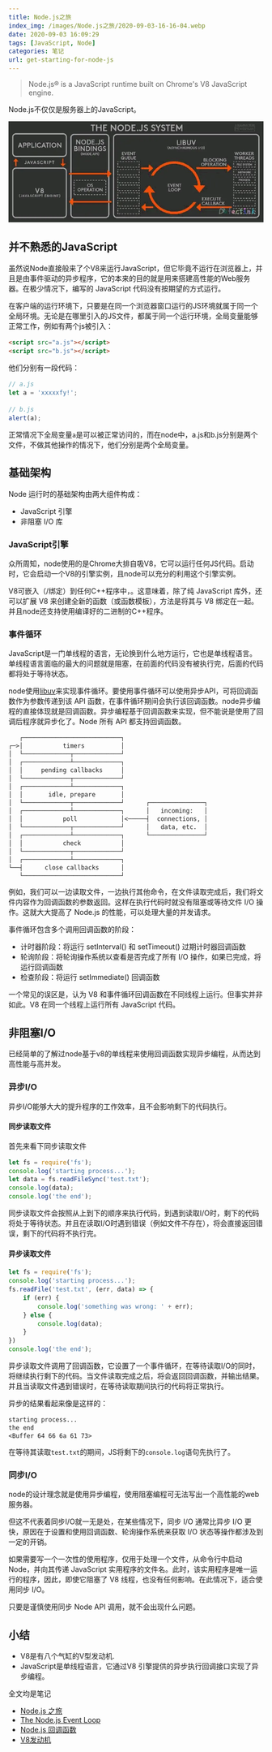 ```yaml
---
title: Node.js之旅
index_img: /images/Node.js之旅/2020-09-03-16-16-04.webp
date: 2020-09-03 16:09:29
tags: [JavaScript, Node]
categories: 笔记
url: get-starting-for-node-js
---
```


> Node.js® is a JavaScript runtime built on Chrome's V8 JavaScript engine.

Node.js不仅仅是服务器上的JavaScript。

![](../images/Node.js之旅/2020-09-03-14-54-53.webp)

## 并不熟悉的JavaScript

虽然说Node直接般来了个V8来运行JavaScript，但它毕竟不运行在浏览器上，并且是由事件驱动的异步程序，它的本来的目的就是用来搭建高性能的Web服务器。在极少情况下，编写的 JavaScript 代码没有按期望的方式运行。

在客户端的运行环境下，只要是在同一个浏览器窗口运行的JS环境就属于同一个全局环境。无论是在哪里引入的JS文件，都属于同一个运行环境，全局变量能够正常工作，例如有两个js被引入：

```html
<script src="a.js"></script>
<script src="b.js"></script>
```

他们分别有一段代码：

```js
// a.js
let a = 'xxxxxfy!';

// b.js
alert(a);
```

正常情况下全局变量`a`是可以被正常访问的，而在node中，a.js和b.js分别是两个文件，不做其他操作的情况下，他们分别是两个全局变量。

## 基础架构

Node 运行时的基础架构由两大组件构成：

* JavaScript 引擎
* 非阻塞 I/O 库

### JavaScript引擎

众所周知，node使用的是Chrome大排自吸V8，它可以运行任何JS代码。启动时，它会启动一个V8的引擎实例，且node可以充分的利用这个引擎实例。

V8可嵌入（/绑定）到任何C++程序中，。这意味着，除了纯 JavaScript 库外，还可以扩展 V8 来创建全新的函数（或函数模板），方法是将其与 V8 绑定在一起。并且node还支持使用编译好的二进制的C++程序。

### 事件循环

JavaScript是一门单线程的语言，无论换到什么地方运行，它也是单线程语言。单线程语言面临的最大的问题就是阻塞，在前面的代码没有被执行完，后面的代码都将处于等待状态。

node使用[libuv](http://libuv.org/)来实现事件循环。要使用事件循环可以使用异步API，可将回调函数作为参数传递到该 API 函数，在事件循环期间会执行该回调函数。node异步编程的直接体现就是回调函数。异步编程基于回调函数来实现，但不能说是使用了回调后程序就异步化了。Node 所有 API 都支持回调函数。

```
   ┌───────────────────────────┐
┌─>│           timers          │
│  └─────────────┬─────────────┘
│  ┌─────────────┴─────────────┐
│  │     pending callbacks     │
│  └─────────────┬─────────────┘
│  ┌─────────────┴─────────────┐
│  │       idle, prepare       │
│  └─────────────┬─────────────┘      ┌───────────────┐
│  ┌─────────────┴─────────────┐      │   incoming:   │
│  │           poll            │<─────┤  connections, │
│  └─────────────┬─────────────┘      │   data, etc.  │
│  ┌─────────────┴─────────────┐      └───────────────┘
│  │           check           │
│  └─────────────┬─────────────┘
│  ┌─────────────┴─────────────┐
└──┤      close callbacks      │
   └───────────────────────────┘
```

例如，我们可以一边读取文件，一边执行其他命令，在文件读取完成后，我们将文件内容作为回调函数的参数返回。这样在执行代码时就没有阻塞或等待文件 I/O 操作。这就大大提高了 Node.js 的性能，可以处理大量的并发请求。

事件循环包含多个调用回调函数的阶段：

* 计时器阶段：将运行 setInterval() 和 setTimeout() 过期计时器回调函数
* 轮询阶段：将轮询操作系统以查看是否完成了所有 I/O 操作，如果已完成，将运行回调函数
* 检查阶段：将运行 setImmediate() 回调函数

一个常见的误区是，认为 V8 和事件循环回调函数在不同线程上运行。但事实并非如此。V8 在同一个线程上运行所有 JavaScript 代码。

## 非阻塞I/O

已经简单的了解过node基于v8的单线程来使用回调函数实现异步编程，从而达到高性能与高并发。

### 异步I/O

异步I/O能够大大的提升程序的工作效率，且不会影响剩下的代码执行。

#### 同步读取文件

首先来看下同步读取文件

```js
let fs = require('fs');
console.log('starting process...');
let data = fs.readFileSync('test.txt');
console.log(data);
console.log('the end');
```

同步读取文件会按照从上到下的顺序来执行代码，到遇到读取I/O时，剩下的代码将处于等待状态。并且在读取I/O时遇到错误（例如文件不存在），将会直接返回错误，剩下的代码将不执行完。

#### 异步读取文件

```js
let fs = require('fs');
console.log('starting process...');
fs.readFile('test.txt', (err, data) => {
    if (err) {
        console.log('something was wrong: ' + err);
    } else {
        console.log(data);
    }
})
console.log('the end');
```

异步读取文件调用了回调函数，它设置了一个事件循环，在等待读取I/O的同时，将继续执行剩下的代码。当文件读取完成之后，将会返回回调函数，并输出结果。并且当读取文件遇到错误时，在等待读取期间执行的代码将正常执行。

异步的结果看起来像是这样的：

```
starting process...
the end
<Buffer 64 66 6a 61 73>
```

在等待其读取`test.txt`的期间，JS将剩下的`console.log`语句先执行了。

### 同步I/O

node的设计理念就是使用异步编程，使用阻塞编程可无法写出一个高性能的web服务器。

但这不代表着同步I/O就一无是处，在某些情况下，同步 I/O 通常比异步 I/O 更快，原因在于设置和使用回调函数、轮询操作系统来获取 I/O 状态等操作都涉及到一定的开销。

如果需要写一个一次性的使用程序，仅用于处理一个文件，从命令行中启动 Node，并向其传递 JavaScript 实用程序的文件名。此时，该实用程序是唯一运行的程序，因此，即使它阻塞了 V8 线程，也没有任何影响。在此情况下，适合使用同步 I/O。

只要是谨慎使用同步 Node API 调用，就不会出现什么问题。

## 小结

* V8是有八个气缸的V型发动机.
* JavaScript是单线程语言，它通过V8 引擎提供的异步执行回调接口实现了异步编程。

全文均是笔记

* [Node.js 之旅](https://developer.ibm.com/zh/tutorials/learn-nodejs-tour-node/)
* [The Node.js Event Loop](https://nodejs.org/en/docs/guides/event-loop-timers-and-nexttick/)
* [Node.js 回调函数](https://www.runoob.com/nodejs/nodejs-callback.html)
* [V8发动机](https://zh.wikipedia.org/wiki/V8%E5%8F%91%E5%8A%A8%E6%9C%BA)